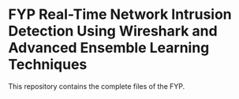 # FYP **Real-Time Network Intrusion Detection Using Wireshark and Advanced Ensemble Learning Techniques**
This repository contains the complete files of the FYP.

